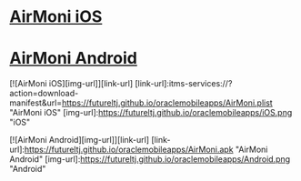 
# [AirMoni iOS](itms-services://?action=download-manifest&url=https://futureltj.github.io/oraclemobileapps/AirMoni.plist "AirMoni")
# [AirMoni Android](https://futureltj.github.io/oraclemobileapps/AirMoni.apk "AirMoni")


[![AirMoni iOS][img-url]][link-url]
[link-url]:itms-services://?action=download-manifest&url=https://futureltj.github.io/oraclemobileapps/AirMoni.plist "AirMoni iOS"
[img-url]:https://futureltj.github.io/oraclemobileapps/iOS.png "iOS"

[![AirMoni Android][img-url]][link-url]
[link-url]:https://futureltj.github.io/oraclemobileapps/AirMoni.apk "AirMoni Android"
[img-url]:https://futureltj.github.io/oraclemobileapps/Android.png "Android"
